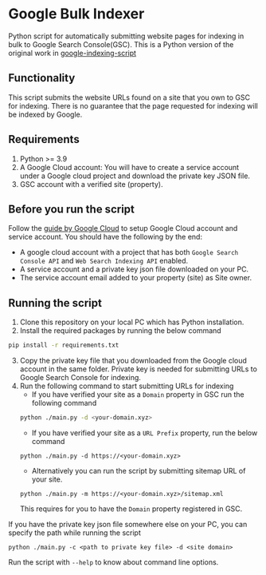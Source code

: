 # Google Bulk Indexer

Python script for automatically submitting website pages for indexing in bulk to Google Search Console(GSC).
This is a Python version of the original work in [google-indexing-script](https://github.com/goenning/google-indexing-script)

## Functionality

This script submits the website URLs found on a site that you own to GSC for indexing. There is no guarantee that the page requested
for indexing will be indexed by Google.

## Requirements

1. Python >= 3.9
2. A Google Cloud account: You will have to create a service account under
   a Google cloud project and download the private key JSON file.
3. GSC account with a verified site (property).

## Before you run the script

Follow the [guide by Google Cloud](https://developers.google.com/search/apis/indexing-api/v3/prereqs) to setup Google Cloud account and service account. You should have the following by the end:

- A google cloud account with a project that has both `Google Search Console API` and `Web Search Indexing API` enabled.
- A service account and a private key json file downloaded on your PC.
- The service account email added to your property (site) as Site owner.

## Running the script

1. Clone this repository on your local PC which has Python installation.
2. Install the required packages by running the below command

```bash
pip install -r requirements.txt
```

3. Copy the private key file that you downloaded from the Google cloud account
   in the same folder. Private key is needed for submitting URLs to Google Search Console for indexing.
4. Run the following command to start submitting URLs for indexing
   - If you have verified your site as a `Domain` property in GSC run the following command
   ```bash
   python ./main.py -d <your-domain.xyz>
   ```
   - If you have verified your site as a `URL Prefix` property, run the below command
   ```
   python ./main.py -d https://<your-domain.xyz>
   ```
   - Alternatively you can run the script by submitting sitemap URL of your site.
   ```
   python ./main.py -m https://<your-domain.xyz>/sitemap.xml
   ```
   This requires for you to have the `Domain` property registered in GSC.

If you have the private key json file somewhere else on your PC, you can specify
the path while running the script

```
python ./main.py -c <path to private key file> -d <site domain>
```

Run the script with `--help` to know about command line options.
